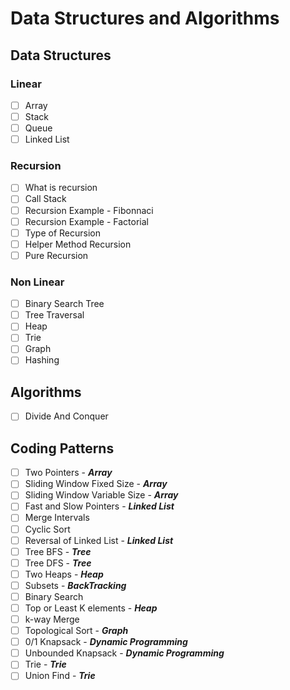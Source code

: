 # Data Structures and Algorithms

## Data Structures
### Linear
- [ ] Array
- [ ] Stack
- [ ] Queue
- [ ] Linked List
### Recursion
- [ ] What is recursion
- [ ] Call Stack
- [ ] Recursion Example - Fibonnaci
- [ ] Recursion Example - Factorial
- [ ] Type of Recursion
- [ ] Helper Method Recursion
- [ ] Pure Recursion
### Non Linear
- [ ] Binary Search Tree
- [ ] Tree Traversal
- [ ] Heap
- [ ] Trie
- [ ] Graph
- [ ] Hashing

## Algorithms
  - [ ] Divide And Conquer

## Coding Patterns
- [ ] Two Pointers - ***Array***
- [ ] Sliding Window Fixed Size - ***Array***
- [ ] Sliding Window Variable Size - ***Array***
- [ ] Fast and Slow Pointers - ***Linked List***
- [ ] Merge Intervals
- [ ] Cyclic Sort
- [ ] Reversal of Linked List - ***Linked List***
- [ ] Tree BFS - ***Tree***
- [ ] Tree DFS - ***Tree***
- [ ] Two Heaps - ***Heap***
- [ ] Subsets - ***BackTracking***
- [ ] Binary Search
- [ ] Top or Least K elements - ***Heap***
- [ ] k-way Merge
- [ ] Topological Sort - ***Graph***
- [ ] 0/1 Knapsack - ***Dynamic Programming***
- [ ] Unbounded Knapsack - ***Dynamic Programming***
- [ ] Trie - ***Trie***
- [ ] Union Find - ***Trie***